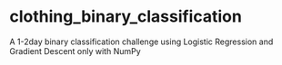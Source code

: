 # clothing_binary_classification
A 1-2day binary classification challenge using Logistic Regression and Gradient Descent only with NumPy
